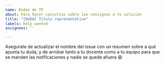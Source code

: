 ```yaml
---
name: Dudas de TP
about: Para hacer consultas sobre las consignas o tu solución
title: "[DUDA] Título representativo"
labels: help wanted
assignees: ''

---
```


Asegurate de actualizar el nombre del issue con un resumen sobre a qué apunta tu duda, y de arrobar tanto a tu docente como a tu equipo para que se manden las notificaciones y nadie se quede afuera :smile:
